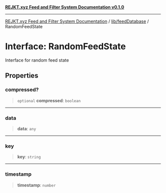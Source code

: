 [**REJKT.xyz Feed and Filter System Documentation v0.1.0**](../../../README.md)

***

[REJKT.xyz Feed and Filter System Documentation](../../../modules.md) / [lib/feedDatabase](../README.md) / RandomFeedState

# Interface: RandomFeedState

Interface for random feed state

## Properties

### compressed?

> `optional` **compressed**: `boolean`

***

### data

> **data**: `any`

***

### key

> **key**: `string`

***

### timestamp

> **timestamp**: `number`
